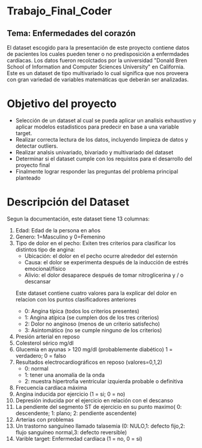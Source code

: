# Trabajo_Final_Coder
## Tema: Enfermedades del corazón

El dataset escogido para la presentación de este proyecto contiene datos de pacientes los cuales pueden tener o no predisposición a enfermdades cardíacas. Los datos fueron recolctados por la universidad "Donald Bren School of Information and Computer Sciences
University" en California. 
Este es un dataset de tipo multivariado lo cual significa que nos proveera con gran variedad de variables matemáticas que deberán ser analizadas.

# Objetivo del proyecto

*   Selección de un dataset al cual se pueda aplicar un analisis exhaustivo y aplicar modelos estadisticos para predecir en base a una variable target.
*   Realizar correcta lectura de los datos, incluyendo limpieza de datos y detectar  outliers.
*   Realizar analsis univariado, bivariado y multivariado del dataset
*   Determinar si el dataset cumple con los requistos para el desarrollo del proyecto final
*   Finalmente lograr responder las preguntas del problema principal planteado

# Descripción del Dataset

Segun la documentación, este dataset tiene 13 columnas:
<ol>
  <li>Edad: Edad de la persona en años</li>
  <li>Genero: 1=Masculino y 0=Femenino</li>
  <li>Tipo de dolor en el pecho: Exiten tres criterios para clasificar los distintos tipo de angina: 
  <ul>
    <li>Ubicación: el dolor en el pecho ocurre alrededor del esternón</li>
    <li>Causa: el dolor se experimenta después de la inducción de estrés emocional/físico</li>
    <li>Alivio: el dolor desaparece después de tomar nitroglicerina y / o descansar </li>
    </ul>

Este dataset contiene cuatro valores para la explicar del dolor en relacion con los puntos clasificadores anteriores
  <ul>
    <li>0: Angina típica (todos los criterios presentes)</li>
    <li>1: Angina atípica (se cumplen dos de los tres criterios)</li>
    <li>2: Dolor no anginoso (menos de un criterio satisfecho)</li>
    <li>3: Asintomático (no se cumple ninguno de los criterios) </li>
  </ul>
	<li>Presión arterial en reposo</li>
	<li>Colesterol sérico mg/dl</li>
	<li>Glucemia en ayunas > 120 mg/dl (probablemente diabético) 1 = verdadero; 0 = falso </li>
	<li>Resultados electrocardiográficos en reposo (valores=0,1,2)
    <ul>
    <li>0: normal</li>
    <li>1: tener una anomalía de la onda</li>
    <li>2: muestra hipertrofia ventricular izquierda probable o definitiva</li>
    </ul>
  </li>
	<li>Frecuencia cardíaca máxima</li>
	<li>Angina inducida por ejercicio (1 = si; 0 = no)</li>
	<li>Depresión inducida por el ejercicio en relación con el descanso</li>
	<li>La pendiente del segmento ST de ejercicio en su punto maximo( 0: descendente; 1: plano; 2: pendiente ascendente) </li>
	<li>Arterias con problemas</li>
	<li>Un trastorno sanguíneo llamado talasemia (0: NULO,1: defecto fijo,2: flujo sanguíneo normal,3: defecto reversible)</li>
 <li> Varible target: Enfermedad cardíaca (1 = no, 0 = sí)</li>
</ol>
